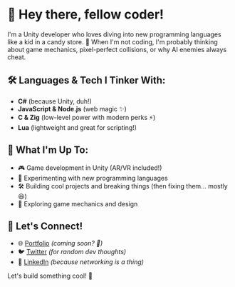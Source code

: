 # 👋 Hey there, fellow coder!

I'm a Unity developer who loves diving into new programming languages like a kid in a candy store. 🚀 When I'm not coding, I'm probably thinking about game mechanics, pixel-perfect collisions, or why AI enemies always cheat.

## 🛠️ Languages & Tech I Tinker With:
- **C#** (because Unity, duh!)
- **JavaScript & Node.js** (web magic ✨)
- **C & Zig** (low-level power with modern perks ⚡)
- **Lua** (lightweight and great for scripting!)

## 🚀 What I'm Up To:
- 🎮 Game development in Unity (AR/VR included!)
- 🧪 Experimenting with new programming languages
- 🛠️ Building cool projects and breaking things (then fixing them... mostly 😆)
- 🎨 Exploring game mechanics and design

## 🔗 Let's Connect!
- 🌐 [Portfolio](#) *(coming soon? 🤔)*
- 🐦 [Twitter](https://x.com/bhavesh_gamedev) *(for random dev thoughts)*
- 💼 [LinkedIn](https://www.linkedin.com/in/bhavesh-kadchha/) *(because networking is a thing)*

Let's build something cool! 🚀
